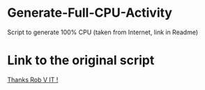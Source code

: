 # Generate-Full-CPU-Activity
Script to generate 100% CPU (taken from Internet, link in Readme)

# Link to the original script

[Thanks Rob V IT !](https://www.robvit.com/windows_server/generate-cpu-load-with-powershell/)
